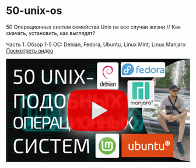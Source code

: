 # 50-unix-os
50 Операционных систем семейства Unix на все случаи жизни // Как скачать, установить, как выглядят?

Часть 1. Обзор 1-5 ОС: Debian, Fedora, Ubuntu, Linux Mint, Linux Manjaro 
[Посмотреть видео](https://www.youtube.com/watch?v=QmDPBlamwp8)

[![Смотрите видео на YouTube](https://raw.githubusercontent.com/inverser-pro/50-unix-os/main/50-unix.jpg)](https://www.youtube.com/watch?v=QmDPBlamwp8)